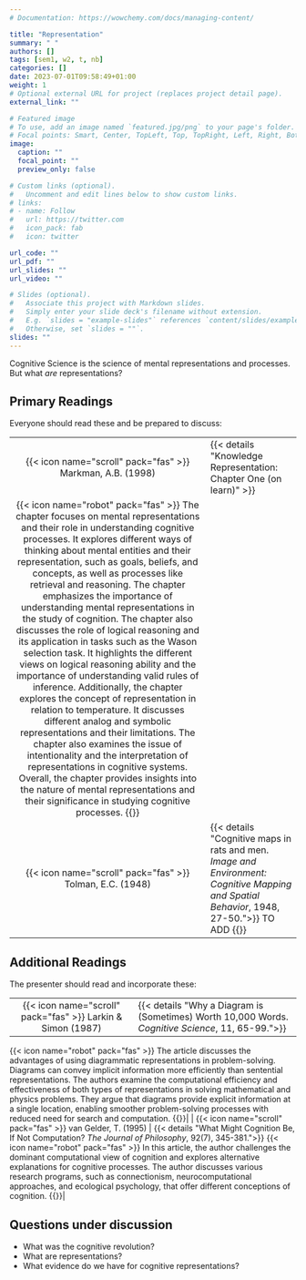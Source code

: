 ```yaml
---
# Documentation: https://wowchemy.com/docs/managing-content/

title: "Representation"
summary: " "
authors: []
tags: [sem1, w2, t, nb]
categories: []
date: 2023-07-01T09:58:49+01:00
weight: 1
# Optional external URL for project (replaces project detail page).
external_link: ""

# Featured image
# To use, add an image named `featured.jpg/png` to your page's folder.
# Focal points: Smart, Center, TopLeft, Top, TopRight, Left, Right, BottomLeft, Bottom, BottomRight.
image:
  caption: ""
  focal_point: ""
  preview_only: false

# Custom links (optional).
#   Uncomment and edit lines below to show custom links.
# links:
# - name: Follow
#   url: https://twitter.com
#   icon_pack: fab
#   icon: twitter

url_code: ""
url_pdf: ""
url_slides: ""
url_video: ""

# Slides (optional).
#   Associate this project with Markdown slides.
#   Simply enter your slide deck's filename without extension.
#   E.g. `slides = "example-slides"` references `content/slides/example-slides.md`.
#   Otherwise, set `slides = ""`.
slides: ""
---
```


Cognitive Science is the science of mental representations and processes. But what *are* representations?

## Primary Readings

Everyone should read these and be prepared to discuss:


|  |  |
|:----:|:-----|
| {{< icon name="scroll" pack="fas" >}} Markman, A.B. (1998) | {{< details "Knowledge Representation: Chapter One (on learn)" >}}
{{< icon name="robot" pack="fas" >}} The chapter focuses on mental representations and their role in understanding cognitive processes. It explores different ways of thinking about mental entities and their representation, such as goals, beliefs, and concepts, as well as processes like retrieval and reasoning. The chapter emphasizes the importance of understanding mental representations in the study of cognition. The chapter also discusses the role of logical reasoning and its application in tasks such as the Wason selection task. It highlights the different views on logical reasoning ability and the importance of understanding valid rules of inference. Additionally, the chapter explores the concept of representation in relation to temperature. It discusses different analog and symbolic representations and their limitations. The chapter also examines the issue of intentionality and the interpretation of representations in cognitive systems. Overall, the chapter provides insights into the nature of mental representations and their significance in studying cognitive processes. {{</details>}} |
| {{< icon name="scroll" pack="fas" >}} Tolman, E.C. (1948) | {{< details "Cognitive maps in rats and men. *Image and Environment: Cognitive Mapping and Spatial Behavior*, 1948, 27-50.">}} TO ADD  {{</details>}} |





## Additional Readings

The presenter should read and incorporate these:

|  |  |
|:----:|:-----|
| {{< icon name="scroll" pack="fas" >}} Larkin & Simon (1987) | {{< details "Why a Diagram is (Sometimes) Worth 10,000 Words. *Cognitive Science*, 11, 65-99.">}}
 {{< icon name="robot" pack="fas" >}} The article discusses the advantages of using diagrammatic representations in problem-solving. Diagrams can convey implicit information more efficiently than sentential representations. The authors examine the computational efficiency and effectiveness of both types of representations in solving mathematical and physics problems. They argue that diagrams provide explicit information at a single location, enabling smoother problem-solving processes with reduced need for search and computation.
{{</details>}}| 
| {{< icon name="scroll" pack="fas" >}} van Gelder, T. (1995) | {{< details "What Might Cognition Be, If Not Computation? *The Journal of Philosophy*, 92(7), 345-381.">}}
{{< icon name="robot" pack="fas" >}} In this article, the author challenges the dominant computational view of cognition and explores alternative explanations for cognitive processes. The author discusses various research programs, such as connectionism, neurocomputational approaches, and ecological psychology, that offer different conceptions of cognition.
{{</details>}}|

<!-- | {{< icon name="scroll" pack="fas" >}} Gardner, H. (1985) | {{< details "The Mind's New Science: A history of the cognitive revolution Chapter One (on Learn)">}}

{{< icon name="robot" pack="fas" >}} The passage introduces the book "The Mind's New Science" and provides a brief overview of its content. The book focuses on current cognitive-scientific work and aims to explore fundamental philosophical questions. The author highlights the importance of resolving the computational paradox and meeting the cognitive challenge for the future of cognitive science. The book also discusses the historical background of cognitive science, dating back to classical times, and its emergence as a recognized pursuit in the last few decades.{{</details>}}| -->

## Questions under discussion

- What was the cognitive revolution?
- What are representations?
- What evidence do we have for cognitive representations?

